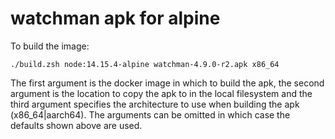 # watchman apk for alpine

To build the image:

```
./build.zsh node:14.15.4-alpine watchman-4.9.0-r2.apk x86_64
```

The first argument is the docker image in which to build the apk, the second argument is the location to copy the apk to in the local filesystem and the third argument specifies the architecture to use when building the apk (x86_64|aarch64). The arguments can be omitted in which case the defaults shown above are used.
